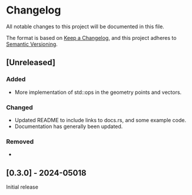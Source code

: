 # Changelog

All notable changes to this project will be documented in this file.

The format is based on [Keep a Changelog](https://keepachangelog.com/en/1.1.0/),
and this project adheres to [Semantic Versioning](https://semver.org/spec/v2.0.0.html).

## [Unreleased]

### Added

- More implementation of std::ops in the geometry points and vectors. 

### Changed

- Updated README to include links to docs.rs, and some example code. 
- Documentation has generally been updated.

### Removed

- 

## [0.3.0] - 2024-05018

Initial release
